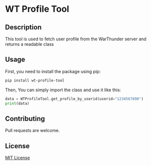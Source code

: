 # WT Profile Tool

## Description
This tool is used to fetch user profile from the WarThunder server and returns a readable class
## Usage
First, you need to install the package using pip:

```bash
pip install wt-profile-tool
```

Then, You can simply import the class and use it like this:

```python
data = WTProfileTool.get_profile_by_userid(userid="1234567890")
print(data)
```

## Contributing
Pull requests are welcome.

## License
[MIT License](./LICENSE)
